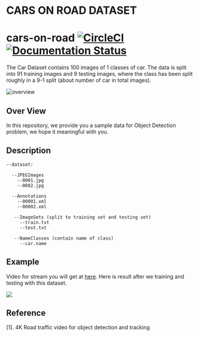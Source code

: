 ﻿# CARS ON ROAD DATASET


# cars-on-road [![CircleCI](https://circleci.com/gh/faustomorales/keras-ocr.svg?style=shield)](https://github.com/nguyentruonglau) [![Documentation Status](https://readthedocs.org/projects/keras-ocr/badge/?version=latest)](https://github.com/nguyentruonglau)

 The Car Dataset contains 100 images of 1 classes of car. The data is split into 91 training images and 9 testing images, where the class has been split roughly in a 9-1 split (about number of car in total images).

![overview](https://github.com/nguyentruonglau/Famous-Voice/blob/main/image/data.png  "STANFORD CARS DATASET")

## Over View

In this repository, we provide you a sample data for Object Detection problem, we hope it meaningful with you.

## Description

``` 
--dataset:

  --JPEGImages
    --0001.jpg
    --0002.jpg
  
  --Annotations
    --00001.xml
    --00002.xml
   
   --ImageSets (split to training set and testing set)
     --train.txt
     --test.txt
     
   --NameClasses (contain name of class)
     --car.name
```

## Example

Video for stream you will get at [here](https://www.youtube.com/watch?v=MNn9qKG2UFI). Here is result after we training and testing with this dataset.

![](https://github.com/nguyentruonglau/cars-on-road/blob/main/images/result.jpg)

## Reference
[1]. 4K Road traffic video for object detection and tracking
